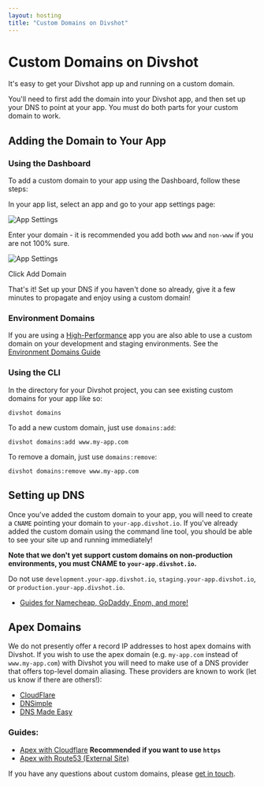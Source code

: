```yaml
---
layout: hosting
title: "Custom Domains on Divshot"
---
```


# Custom Domains on Divshot

<p class="lead">It's easy to get your Divshot app up and running on a custom domain.</p>

You'll need to first add the domain into your Divshot app, and then set up your DNS to point at your app. You must do both parts for your custom domain to work.

## Adding the Domain to Your App

### Using the Dashboard

To add a custom domain to your app using the Dashboard, follow these steps:

In your app list, select an app and go to your app settings page:

<img src="{% asset_path guides/app-settings.jpg %}" alt="App Settings" class="img-responsive">

Enter your domain - it is recommended you add both `www` and `non-www` if you are not 100% sure.

<img src="{% asset_path guides/app-settings-domain.jpg %}" alt="App Settings" class="img-responsive">

Click Add Domain

That's it! Set up your DNS if you haven't done so already, give it a few minutes to propagate and enjoy using a custom domain!

### Environment Domains

If you are using a [High-Performance](/guides/high-performance) app you are also able to use a custom domain on your development and staging environments. See the [Environment Domains Guide](/guides/environment-domains)


### Using the CLI

In the directory for your Divshot project, you can see existing custom domains for your app
like so:

    divshot domains

To add a new custom domain, just use `domains:add`:

    divshot domains:add www.my-app.com

To remove a domain, just use `domains:remove`:

    divshot domains:remove www.my-app.com

## Setting up DNS

Once you've added the custom domain to your app, you will need to create a `CNAME` pointing your
domain to `your-app.divshot.io`. If you've already added the custom domain using the command line
tool, you should be able to see your site up and running immediately!

**Note that we don't yet support custom domains on non-production environments, you must CNAME to `your-app.divshot.io`.**

Do not use `development.your-app.divshot.io`, `staging.your-app.divshot.io`, or `production.your-app.divshot.io`.

* [Guides for Namecheap, GoDaddy, Enom, and more!](http://docs.divshot.com/guides/domains/registrars)

## Apex Domains

We do not presently offer `A` record IP addresses to host apex domains with Divshot. If you wish
to use the apex domain (e.g. `my-app.com` instead of `www.my-app.com`) with Divshot you will need
to make use of a DNS provider that offers top-level domain aliasing. These providers are known to
work (let us know if there are others!):

* [CloudFlare](http://cloudflare.com)
* [DNSimple](http://dnsimple.com)
* [DNS Made Easy](http://dnsmadeeasy.com)

### Guides:

* [Apex with Cloudflare](/guides/domains/apex-cloudflare) **Recommended if you want to use `https`**
* [Apex with Route53 (External Site)](http://blog.chares.io/using-apex-domains-with-divshot-aws/)

If you have any questions about custom domains, please [get in touch](mailto:support@divshot.io).
